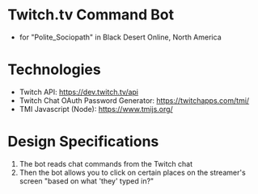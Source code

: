 # Twitch.tv Command Bot
- for "Polite_Sociopath" in Black Desert Online, North America

# Technologies
- Twitch API: https://dev.twitch.tv/api
- Twitch Chat OAuth Password Generator: https://twitchapps.com/tmi/
- TMI Javascript (Node): https://www.tmijs.org/

# Design Specifications
1. The bot reads chat commands from the Twitch chat  
2. Then the bot allows you to click on certain places on the streamer's screen "based on what 'they' typed in?"
